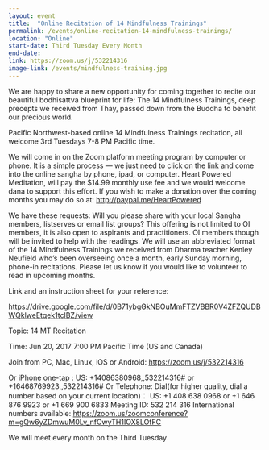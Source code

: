 ```yaml
---
layout: event
title:  "Online Recitation of 14 Mindfulness Trainings"
permalink: /events/online-recitation-14-mindfulness-trainings/
location: "Online"
start-date: Third Tuesday Every Month 
end-date:   
link: https://zoom.us/j/532214316
image-link: /events/mindfulness-training.jpg
---
```


We are happy to share a new opportunity for coming together to recite our beautiful bodhisattva blueprint for life:
The 14 Mindfulness Trainings, deep precepts we received from Thay, passed down from the Buddha to benefit our precious world.

Pacific Northwest-based online 14 Mindfulness Trainings recitation, all welcome
3rd Tuesdays 7-8 PM Pacific time.

We will come in on the Zoom platform meeting program by computer or phone.
It is a simple process — we just need to click on the link and come into the online sangha by phone, ipad, or computer.
Heart Powered Meditation, will pay the $14.99 monthly use fee and we would welcome dana to support this effort.
If you wish to make a donation over the coming months you may do so at: <http://paypal.me/HeartPowered>

We have these requests: Will you please share with your local Sangha members, listserves or email list groups?
This offering is not limited to OI members, it is also open to aspirants and practitioners.
OI members though will be invited to help with the readings. We will use an abbreviated format of the 14 Mindfulness Trainings
we received from Dharma teacher Kenley Neufield who’s been overseeing once a month, early Sunday morning,
phone-in recitations. Please let us know if you would like to volunteer to read in upcoming months.

Link and an instruction sheet for your reference:

<https://drive.google.com/file/d/0B71ybgGkNBOuMmFTZVBBR0V4ZFZQUDBWQklweEtqek1tclBZ/view>

Topic: 14 MT Recitation

Time: Jun 20, 2017 7:00 PM Pacific Time (US and Canada)

Join from PC, Mac, Linux, iOS or Android: <https://zoom.us/j/532214316>

Or iPhone one-tap :
    US: +14086380968,,532214316#  or +16468769923,,532214316# 
Or Telephone:
    Dial(for higher quality, dial a number based on your current location)：
        US: +1 408 638 0968  or +1 646 876 9923  or +1 669 900 6833 
    Meeting ID: 532 214 316
    International numbers available: <https://zoom.us/zoomconference?m=gQw6yZDmwuM0Lv_nfCwyTH1IOX8LOfFC>

We will meet every month on the Third Tuesday

